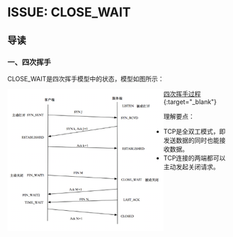 # ISSUE: CLOSE_WAIT

## 导读

### 一、四次挥手

CLOSE_WAIT是四次挥手模型中的状态，模型如图所示：

<img src="images/四次挥手.png" width="70%" style="float: left;">

[四次挥手过程](https://blog.csdn.net/O9A0MA/article/details/90731748){:target="_blank"}

理解要点：

+ TCP是全双工模式，即发送数据的同时也能接收数据。
+ TCP连接的两端都可以主动发起关闭请求。
